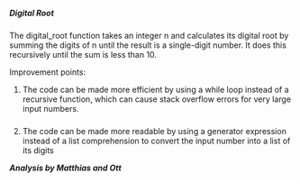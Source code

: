 ***Digital Root***

###

The digital_root function takes an integer n and calculates its digital root by summing the digits of n until the result is a single-digit number. It does this recursively until the sum is less than 10.

Improvement points:

1. The code can be made more efficient by using a while loop instead of a recursive function, which can cause stack overflow errors for very large input numbers.
###
2. The code can be made more readable by using a generator expression instead of a list comprehension to convert the input number into a list of its digits

***Analysis by Matthias and Ott***

